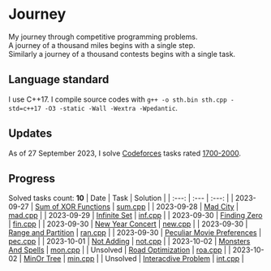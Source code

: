# Journey
My journey through competitive programming problems.\
A journey of a thousand miles begins with a single step.\
Similarly a journey of a thousand contests begins with a single task.

## Language standard
I use C++17. I compile source codes with `g++ -o sth.bin sth.cpp -std=c++17 -O3 -static -Wall -Wextra -Wpedantic`.

## Updates
As of 27 September 2023, I solve [Codeforces](https://codeforces.com/) tasks rated [1700-2000](https://codeforces.com/problemset?tags=1700-2000).

## Progress
Solved tasks count: **10**
| Date       | Task                                                                           | Solution                                      |
| :---:      | :---                                                                           | :---:                                         |
| 2023-09-27 | [Sum of XOR Functions](https://codeforces.com/problemset/problem/1879/D)       | [sum.cpp](sum_of_xor_functions/sum.cpp)       |
| 2023-09-28 | [Mad City](https://codeforces.com/problemset/problem/1873/H)                   | [mad.cpp](mad_city/mad.cpp)                   |
| 2023-09-29 | [Infinite Set](https://codeforces.com/problemset/problem/1635/D)               | [inf.cpp](infinite_set/inf.cpp)               |
| 2023-09-30 | [Finding Zero](https://codeforces.com/problemset/problem/1634/D)               | [fin.cpp](finding_zero/fin.cpp)               |
| 2023-09-30 | [New Year Concert](https://codeforces.com/problemset/problem/1632/D)           | [new.cpp](new_year_concert/new.cpp)           |
| 2023-09-30 | [Range and Partition](https://codeforces.com/problemset/problem/1630/B)        | [ran.cpp](range_and_partition/ran.cpp)        |
| 2023-09-30 | [Peculiar Movie Preferences](https://codeforces.com/problemset/problem/1628/B) | [pec.cpp](peculiar_movie_preferences/pec.cpp) |
| 2023-10-01 | [Not Adding](https://codeforces.com/problemset/problem/1627/D)                 | [not.cpp](not_adding/not.cpp)                 |
| 2023-10-02 | [Monsters And Spells](https://codeforces.com/problemset/problem/1626/C)        | [mon.cpp](monsters_and_spells/mon.cpp)        |
| Unsolved   | [Road Optimization](https://codeforces.com/problemset/problem/1625/C)          | [roa.cpp](road_optimization/roa.cpp)          |
| 2023-10-02 | [MinOr Tree](https://codeforces.com/problemset/problem/1624/G)                 | [min.cpp](minor_tree/min.cpp)                 |
| Unsolved   | [Interacdive Problem](https://codeforces.com/problemset/problem/1624/F)        | [int.cpp](interacdive_problem/int.cpp)        |
